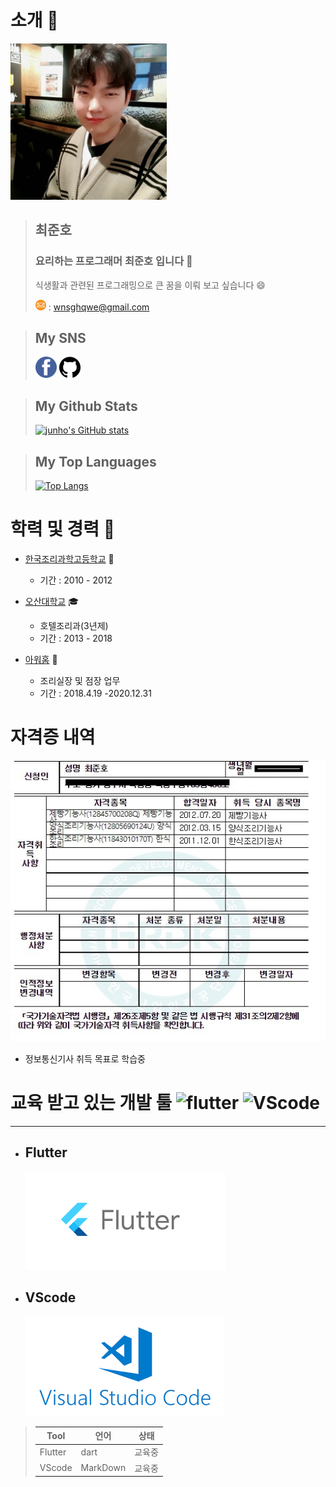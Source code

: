 



# 소개 :construction_worker:

<img src="prople.jpg" width="250" height="250"/>

>## 최준호
> ### 요리하는 프로그래머 최준호 입니다 :fork_and_knife:
> 식생활과 관련된 프로그래밍으로 큰 꿈을 이뤄 보고 싶습니다 :smile:
>
><img src="email.png"> : wnsghqwe@gmail.com

>## My SNS 
>[![Facebook](facebook.png)](https://www.facebook.com/wnsghqwe/) [![github](github.png)](https://github.com/junho1124/jino.dev.gita)

>## My Github Stats
>[![junho's GitHub stats](https://github-readme-stats.vercel.app/api?username=junho1124)](https://github.com/junho1124/github-readme-stats)

>## My Top Languages
>[![Top Langs](https://github-readme-stats.vercel.app/api/top-langs/?username=junho1124&layout=compact)](https://github.com/junho1124/github-readme-stats)

# 학력 및 경력 :man:
* [한국조리과학고등학교](http://www.kcas.hs.kr/) :school_satchel:
    - 기간 : 2010 - 2012
  
* [오산대학교](https://www.osan.ac.kr/) :mortar_board:
    - 호텔조리과(3년제)
    - 기간 : 2013 - 2018
  
* [아워홈](https://www.ourhome.co.kr/) :rice:
    - 조리실장 및 점장 업무
    - 기간 : 2018.4.19 -2020.12.31
  

# 자격증 내역

<img src="age.jpg">

- 정보통신기사 취득 목표로 학습중
   

# 교육 받고 있는 개발 툴  <img alt="flutter" src="https://engineering.linecorp.com/wp-content/uploads/2019/08/flutter1.png" width="32" height="32"/> <img alt="VScode" src="https://i1.daumcdn.net/thumb/C185x200/?fname=https://blog.kakaocdn.net/dn/PPorW/btqWsIwj0ou/sUzQm3B0KV6unXudUhjd6K/img.png" width="32" height="32"/>
 

<hr>

- ## Flutter
    <img src="flutter.png">

- ## VScode
    <img src="VScode.png">

>|Tool|언어|상태|
>|------|---|---|
>|Flutter|dart|교육중|
>|VScode|MarkDown|교육중|

